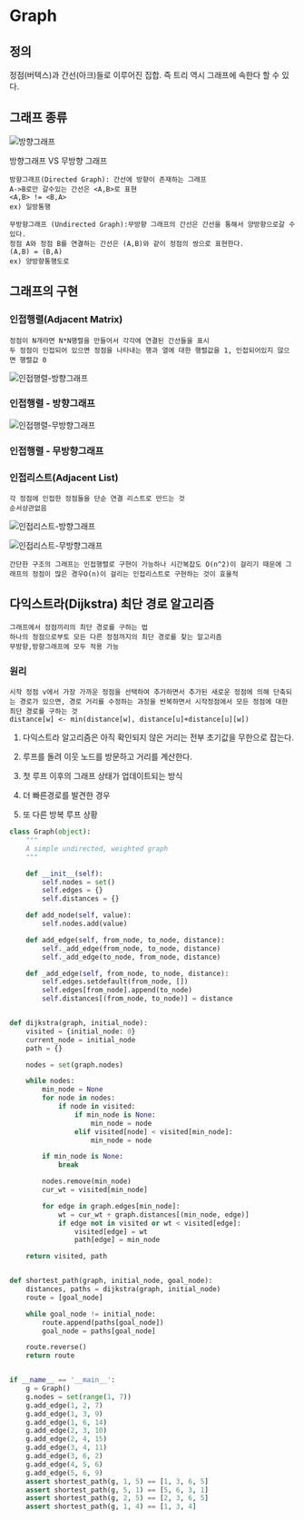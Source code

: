 # Graph

## 정의
정점(버텍스)과 간선(아크)들로 이루어진 집합. 즉 트리 역시 그래프에 속한다 할 수 있다.

## 그래프 종류

![방향그래프](https://cdn.filepicker.io/api/file/ASqFe9MSQXqzoZthyThq)

방향그래프 VS 무방향 그래프
```
방향그래프(Directed Graph): 간선에 방향이 존재하는 그래프
A->B로만 갈수있는 간선은 <A,B>로 표현
<A,B> != <B,A>
ex) 일방통행
```
```
무방향그래프 (Undirected Graph):무방향 그래프의 간선은 간선을 통해서 양방향으로갈 수있다.
정점 A와 정점 B를 연결하는 간선은 (A,B)와 같이 정점의 쌍으로 표현한다.
(A,B) = (B,A)
ex) 양방향통행도로
```

## 그래프의 구현

### 인접행렬(Adjacent Matrix)
```
정점이 N개라면 N*N행렬을 만들어서 각각에 연결된 간선들을 표시
두 정점이 인접되어 있으면 정점을 나타내는 행과 열에 대한 행렬값을 1, 인접되어있지 않으면 행렬값 0
```
![인접행렬-방향그래프](https://t1.daumcdn.net/cfile/tistory/21029250584C0F2413)

### 인접행렬 - 방향그래프
![인접행렬-무방향그래프](https://t1.daumcdn.net/cfile/tistory/2405384D584C11BC2E)

### 인접행렬 - 무방향그래프 

### 인접리스트(Adjacent List)
``` 
각 정점에 인접한 정점들을 단순 연결 리스트로 만드는 것
순서상관없음
```
![인접리스트-방향그래프](https://t1.daumcdn.net/cfile/tistory/2269874B584C17F301)

![인접리스트-무방향그래프](https://t1.daumcdn.net/cfile/tistory/265E074D584C26DD2B)

```
간단한 구조의 그래프는 인접행렬로 구현이 가능하나 시간복잡도 O(n^2)이 걸리기 때문에 그래프의 정점이 많은 경우O(n)이 걸리는 인접리스트로 구현하는 것이 효율적
```

## 다익스트라(Dijkstra) 최단 경로 알고리즘

```
그래프에서 정점끼리의 최단 경로를 구하는 법 
하나의 정점으로부토 모든 다른 정점까지의 최단 경로를 찾는 알고리즘
무방향,방향그래프에 모두 적용 가능

```

### 원리
```
시작 정점 v에서 가장 가까운 정점을 선택하여 추가하면서 추가된 새로운 정점에 의해 단축되는 경로가 있으면, 경로 거리를 수정하는 과정을 반복하면서 시작정점에서 모든 정점에 대한 최단 경로를 구하는 것 
distance[w] <- min(distance[w], distance[u]+distance[u][w])
```

1. 다익스트라 알고리즘은 아직 확인되지 않은 거리는 전부 초기값을 무한으로 잡는다.

2. 루프를 돌려 이웃 노드를 방문하고 거리를 계산한다.

3. 첫 루프 이후의 그래프 상태가 업데이트되는 방식


4. 더 빠른경로를 발견한 경우

5. 또 다른 방복 루프 상황

```python
class Graph(object):
    """
    A simple undirected, weighted graph
    """

    def __init__(self):
        self.nodes = set()
        self.edges = {}
        self.distances = {}

    def add_node(self, value):
        self.nodes.add(value)

    def add_edge(self, from_node, to_node, distance):
        self._add_edge(from_node, to_node, distance)
        self._add_edge(to_node, from_node, distance)

    def _add_edge(self, from_node, to_node, distance):
        self.edges.setdefault(from_node, [])
        self.edges[from_node].append(to_node)
        self.distances[(from_node, to_node)] = distance


def dijkstra(graph, initial_node):
    visited = {initial_node: 0}
    current_node = initial_node
    path = {}

    nodes = set(graph.nodes)

    while nodes:
        min_node = None
        for node in nodes:
            if node in visited:
                if min_node is None:
                    min_node = node
                elif visited[node] < visited[min_node]:
                    min_node = node

        if min_node is None:
            break

        nodes.remove(min_node)
        cur_wt = visited[min_node]

        for edge in graph.edges[min_node]:
            wt = cur_wt + graph.distances[(min_node, edge)]
            if edge not in visited or wt < visited[edge]:
                visited[edge] = wt
                path[edge] = min_node

    return visited, path


def shortest_path(graph, initial_node, goal_node):
    distances, paths = dijkstra(graph, initial_node)
    route = [goal_node]

    while goal_node != initial_node:
        route.append(paths[goal_node])
        goal_node = paths[goal_node]

    route.reverse()
    return route


if __name__ == '__main__':
    g = Graph()
    g.nodes = set(range(1, 7))
    g.add_edge(1, 2, 7)
    g.add_edge(1, 3, 9)
    g.add_edge(1, 6, 14)
    g.add_edge(2, 3, 10)
    g.add_edge(2, 4, 15)
    g.add_edge(3, 4, 11)
    g.add_edge(3, 6, 2)
    g.add_edge(4, 5, 6)
    g.add_edge(5, 6, 9)
    assert shortest_path(g, 1, 5) == [1, 3, 6, 5]
    assert shortest_path(g, 5, 1) == [5, 6, 3, 1]
    assert shortest_path(g, 2, 5) == [2, 3, 6, 5]
    assert shortest_path(g, 1, 4) == [1, 3, 4]

```


